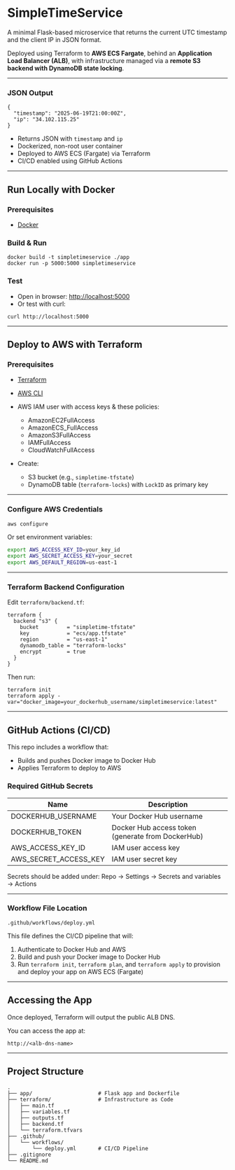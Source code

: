 # SimpleTimeService

A minimal Flask-based microservice that returns the current UTC timestamp and the client IP in JSON format.

Deployed using Terraform to **AWS ECS Fargate**, behind an **Application Load Balancer (ALB)**, with infrastructure managed via a **remote S3 backend with DynamoDB state locking**.

---

### JSON Output

````
{
  "timestamp": "2025-06-19T21:00:00Z",
  "ip": "34.102.115.25"
}
````

* Returns JSON with `timestamp` and `ip`
* Dockerized, non-root user container
* Deployed to AWS ECS (Fargate) via Terraform
* CI/CD enabled using GitHub Actions

---

## Run Locally with Docker

### Prerequisites

* [Docker](https://docs.docker.com/get-docker/)

### Build & Run

```
docker build -t simpletimeservice ./app
docker run -p 5000:5000 simpletimeservice
```

### Test

* Open in browser: [http://localhost:5000](http://localhost:5000)
* Or test with curl:

```
curl http://localhost:5000
```

---

## Deploy to AWS with Terraform

### Prerequisites

* [Terraform](https://developer.hashicorp.com/terraform/install)
* [AWS CLI](https://docs.aws.amazon.com/cli/latest/userguide/getting-started-install.html)
* AWS IAM user with access keys & these policies:

   * AmazonEC2FullAccess
   * AmazonECS\_FullAccess
   * AmazonS3FullAccess
   * IAMFullAccess
   * CloudWatchFullAccess
  
* Create:

   * S3 bucket (e.g., `simpletime-tfstate`)
   * DynamoDB table (`terraform-locks`) with `LockID` as primary key

---

### Configure AWS Credentials

```
aws configure
```

Or set environment variables:

```bash
export AWS_ACCESS_KEY_ID=your_key_id
export AWS_SECRET_ACCESS_KEY=your_secret
export AWS_DEFAULT_REGION=us-east-1
```

---

### Terraform Backend Configuration

Edit `terraform/backend.tf`:

```hcl
terraform {
  backend "s3" {
    bucket         = "simpletime-tfstate"
    key            = "ecs/app.tfstate"
    region         = "us-east-1"
    dynamodb_table = "terraform-locks"
    encrypt        = true
  }
}
```

Then run:

```
terraform init
terraform apply -var="docker_image=your_dockerhub_username/simpletimeservice:latest"
```

---

## GitHub Actions (CI/CD)

This repo includes a workflow that:

* Builds and pushes Docker image to Docker Hub
* Applies Terraform to deploy to AWS

### Required GitHub Secrets

| Name                     | Description                                       |
| ------------------------ | ------------------------------------------------- |
| DOCKERHUB\_USERNAME      | Your Docker Hub username                          |
| DOCKERHUB\_TOKEN         | Docker Hub access token (generate from DockerHub) |
| AWS\_ACCESS\_KEY\_ID     | IAM user access key                               |
| AWS\_SECRET\_ACCESS\_KEY | IAM user secret key                               |

Secrets should be added under:
Repo → Settings → Secrets and variables → Actions

---

### Workflow File Location

`.github/workflows/deploy.yml`

This file defines the CI/CD pipeline that will:

1. Authenticate to Docker Hub and AWS
2. Build and push your Docker image to Docker Hub
3. Run `terraform init`, `terraform plan`, and `terraform apply` to provision and deploy your app on AWS ECS (Fargate)

---

## Accessing the App

Once deployed, Terraform will output the public ALB DNS.

You can access the app at:

```
http://<alb-dns-name>
```

---

## Project Structure

```
.
├── app/                     # Flask app and Dockerfile
├── terraform/               # Infrastructure as Code
│   ├── main.tf
│   ├── variables.tf
│   ├── outputs.tf
│   ├── backend.tf
│   └── terraform.tfvars
├── .github/
│   └── workflows/
│       └── deploy.yml       # CI/CD Pipeline
├── .gitignore
└── README.md
```


